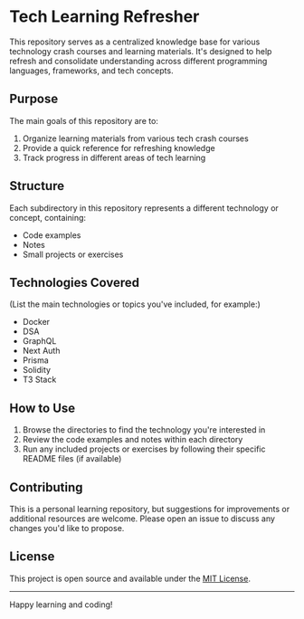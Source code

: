 # Tech Learning Refresher

This repository serves as a centralized knowledge base for various technology crash courses and learning materials. It's designed to help refresh and consolidate understanding across different programming languages, frameworks, and tech concepts.

## Purpose

The main goals of this repository are to:
1. Organize learning materials from various tech crash courses
2. Provide a quick reference for refreshing knowledge
3. Track progress in different areas of tech learning

## Structure

Each subdirectory in this repository represents a different technology or concept, containing:
- Code examples
- Notes
- Small projects or exercises

## Technologies Covered

(List the main technologies or topics you've included, for example:)
- Docker
- DSA
- GraphQL
- Next Auth
- Prisma
- Solidity
- T3 Stack

## How to Use

1. Browse the directories to find the technology you're interested in
2. Review the code examples and notes within each directory
3. Run any included projects or exercises by following their specific README files (if available)

## Contributing

This is a personal learning repository, but suggestions for improvements or additional resources are welcome. Please open an issue to discuss any changes you'd like to propose.

## License

This project is open source and available under the [MIT License](LICENSE).

---

Happy learning and coding!
